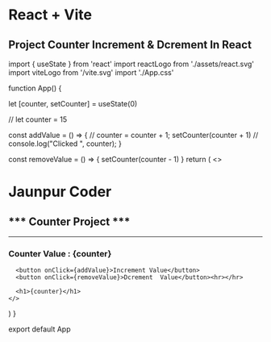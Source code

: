 # React + Vite

## Project Counter Increment & Dcrement In React 
import { useState } from 'react'
import reactLogo from './assets/react.svg'
import viteLogo from '/vite.svg'
import './App.css'

function App() {

  let [counter, setCounter] = useState(0)

  // let counter = 15

  const addValue = () => {
    // counter = counter + 1;
    setCounter(counter + 1)
    // console.log("Clicked ", counter);
  }

  const removeValue = () => {
    setCounter(counter - 1)
  }
  return (
    <>
      <h1>Jaunpur Coder </h1>
      <h2>*** Counter Project ***</h2><hr></hr>
      <h3>Counter Value : {counter}</h3>

      <button onClick={addValue}>Increment Value</button>
      <button onClick={removeValue}>Dcrement  Value</button><hr></hr>

      <h1>{counter}</h1>
    </>
  )
}

export default App



```
